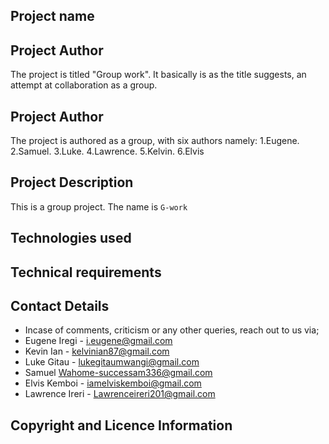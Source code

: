 ## Project name


## Project Author

The project is titled "Group work". It basically is as the title suggests, an attempt at collaboration as a group.

## Project Author
The project is authored as a group, with six authors namely:
1.Eugene.
2.Samuel.
3.Luke.
4.Lawrence.
5.Kelvin.
6.Elvis



## Project Description

This is a group project. The name is ```G-work```



## Technologies used



## Technical requirements


## Contact Details


- Incase of comments, criticism or any other queries, reach out to us via;
- Eugene Iregi - i.eugene@gmail.com
- Kevin Ian - kelvinian87@gmail.com
- Luke Gitau - lukegitaumwangi@gmail.com
- Samuel Wahome-successam336@gmail.com
- Elvis Kemboi - iamelviskemboi@gmail.com
- Lawrence Ireri - Lawrenceireri201@gmail.com





## Copyright and Licence Information
